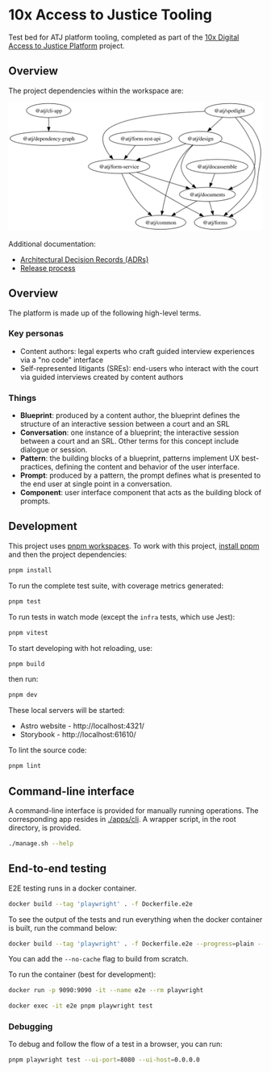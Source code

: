 # 10x Access to Justice Tooling

Test bed for ATJ platform tooling, completed as part of the [10x Digital Access to Justice Platform](https://trello.com/c/25Jl6NwJ/207-digital-access-to-justice-platform) project.

## Overview

The project dependencies within the workspace are:

![workspace project dependencies](./workspace-dependencies.svg)

Additional documentation:

- [Architectural Decision Records (ADRs)](./documents/adr/)
- [Release process](./documents/release-process.md)

## Overview

The platform is made up of the following high-level terms.

### Key personas

- Content authors: legal experts who craft guided interview experiences via a "no code" interface
- Self-represented litigants (SREs): end-users who interact with the court via guided interviews created by content authors

### Things

- **Blueprint**: produced by a content author, the blueprint defines the structure of an interactive session between a court and an SRL
- **Conversation**: one instance of a blueprint; the interactive session between a court and an SRL. Other terms for this concept include dialogue or session.
- **Pattern**: the building blocks of a blueprint, patterns implement UX best-practices, defining the content and behavior of the user interface.
- **Prompt**: produced by a pattern, the prompt defines what is presented to the end user at single point in a conversation.
- **Component**: user interface component that acts as the building block of prompts.

## Development

This project uses [pnpm workspaces](https://pnpm.io/workspaces). To work with this project, [install pnpm](https://pnpm.io/installation) and then the project dependencies:

```bash
pnpm install
```

To run the complete test suite, with coverage metrics generated:

```bash
pnpm test
```

To run tests in watch mode (except the `infra` tests, which use Jest):

```bash
pnpm vitest
```

To start developing with hot reloading, use:

```bash
pnpm build
```
then run:

```bash
pnpm dev
```

These local servers will be started:

- Astro website - http://localhost:4321/
- Storybook - http://localhost:61610/

To lint the source code:

```bash
pnpm lint
```

## Command-line interface

A command-line interface is provided for manually running operations. The corresponding app resides in [./apps/cli](./apps/cli). A wrapper script, in the root directory, is provided.

```bash
./manage.sh --help
```

## End-to-end testing
E2E testing runs in a docker container.

```bash
docker build --tag 'playwright' . -f Dockerfile.e2e
```

To see the output of the tests and run everything when the docker container is built, run the command below:
```bash
docker build --tag 'playwright' . -f Dockerfile.e2e --progress=plain --no-cache --target test .
```
You can add the `--no-cache` flag to build from scratch.

To run the container (best for development): 

```bash
docker run -p 9090:9090 -it --name e2e --rm playwright
```

```bash
docker exec -it e2e pnpm playwright test
```

### Debugging
To debug and follow the flow of a test in a browser, you can run:

```bash
pnpm playwright test --ui-port=8080 --ui-host=0.0.0.0
```